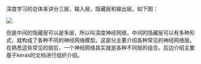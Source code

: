 深度学习的总体来讲分三层，输入层，隐藏层和输出层。如下图：

![](docs/AI/03_%E6%B7%B1%E5%BA%A6%E5%AD%A6%E4%B9%A0/01_layers/attachments/layers/c11133032c52dd8ab32c328e6a84bd40_MD5.png)

但是中间的隐藏层可以是多层，所以叫深度神经网络，中间的隐藏层可以有多种形式，就构成了各种不同的神经网络模型。这部分主要介绍各种常见的神经网络层。在熟悉这些常见的层后，一个神经网络其实就是各种不同层的组合。后边介绍主要基于keras的文档进行组织介绍。

